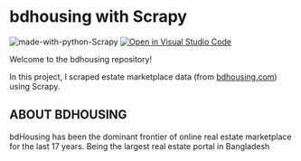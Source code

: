 # bdhousing with Scrapy

</hr>

![made-with-python-Scrapy](https://img.shields.io/badge/Made%20with-Python,-Scrapy-1f425f.svg)
[![Open in Visual Studio Code](https://img.shields.io/static/v1?logo=visualstudiocode&label=&message=Open%20in%20Visual%20Studio%20Code&labelColor=2c2c32&color=007acc&logoColor=007acc)](https://github.dev/Nayemjaman/bdhousing)

</hr>

Welcome to the bdhousing repository!

In this project, I scraped estate marketplace data (from [bdhousing.com](https://www.bdhousing.com/)) using Scrapy.


## ABOUT BDHOUSING

bdHousing has been the dominant frontier of online real estate marketplace
for the last 17 years. Being the largest real estate portal in Bangladesh



